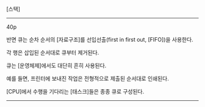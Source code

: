 [스택]

***

40p

반면 큐는 순차 순서의 [자료구조]를 선입선출(first in first out, [FIFO])을 사용한다.

각 행은 삽입된 순서대로 큐부터 제거된다.

큐는 [운영체제]에서도 대단히 흔히 사용된다.

예를 들면, 프린터에 보내진 작업은 전형적으로 제출된 순서대로 인쇄된다.

[CPU]에서 수행을 기다리는 [태스크]들은 종종 큐로 구성된다.

***